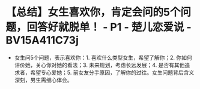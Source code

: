 # 【总结】女生喜欢你，肯定会问的5个问题，回答好就脱单！ - P1 - 楚儿恋爱说 - BV15A411C73j

-   女生问5个问题，表示喜欢你：1. 喜欢什么类型女生，希望了解你；2. 你如何评价她，关心你对她的看法；3. 未来规划，考虑长远发展；4. 是否有其他追求者，希望专心爱她；5. 前女友分手原因，了解你的过往。女生问题背后含义深刻，男生需细心体会。